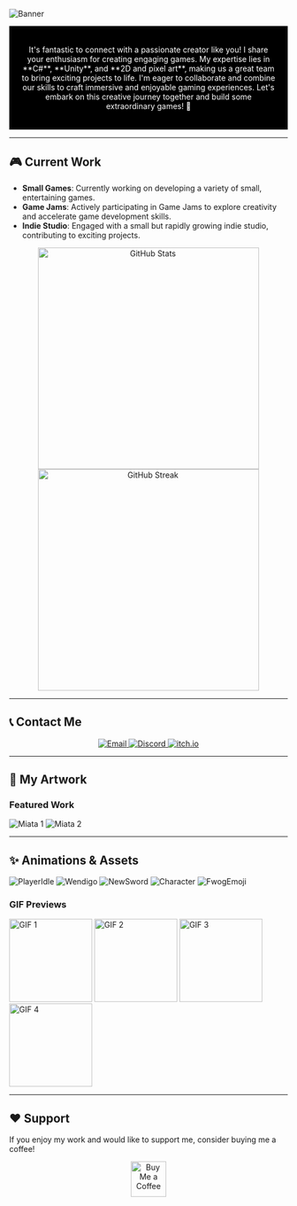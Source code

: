 
 
  <link rel="stylesheet" href="styles.css"> <!-- Link to your CSS file -->

 
![Banner](https://github.com/odessy3509/odessy3509/assets/137520021/eb6ccd55-9351-4e17-9c3a-ff6d69d6584c)

<div align="center" style="background-color: black; color: white; padding: 20px;">
 
  <p>
    It's fantastic to connect with a passionate creator like you! I share your enthusiasm for creating engaging games.  
    My expertise lies in **C#**, **Unity**, and **2D and pixel art**, making us a great team to bring exciting projects to life.  
    I'm eager to collaborate and combine our skills to craft immersive and enjoyable gaming experiences.  
    Let's embark on this creative journey together and build some extraordinary games! 🚀
  </p>
</div>

---

## 🎮 Current Work

- **Small Games**: Currently working on developing a variety of small, entertaining games.
- **Game Jams**: Actively participating in Game Jams to explore creativity and accelerate game development skills.
- **Indie Studio**: Engaged with a small but rapidly growing indie studio, contributing to exciting projects.

<div align="center">
  <img src="https://github-readme-stats.vercel.app/api?username=odessy3509&show_icons=true&theme=radical" alt="GitHub Stats" width="400">
  <img src="https://github-readme-streak-stats.herokuapp.com/?user=odessy3509&theme=radical" alt="GitHub Streak" width="400">
</div>

---

## 📞 Contact Me

<div align="center">
  <a href="mailto:odessy3509@gmail.com">
    <img src="https://img.shields.io/badge/Gmail-odessy3509%40gmail.com-yellow?style=for-the-badge&logo=gmail&logoColor=red" alt="Email">
  </a>
  <a href="https://discord.gg/rgxjqPpJ">
    <img src="https://img.shields.io/badge/Discord-odessy3509-blue?style=for-the-badge&logo=discord&logoColor=white" alt="Discord">
  </a>
  <a href="https://odessy.itch.io/">
    <img src="https://img.shields.io/badge/itch.io-odessy-red?style=for-the-badge&logo=itch.io&logoColor=white" alt="itch.io">
  </a>
</div>

---

## 🎨 My Artwork

### Featured Work
![Miata 1](https://github.com/user-attachments/assets/9b0cc134-15ea-4c76-b2fb-bbacb1b79fde)
![Miata 2](https://github.com/user-attachments/assets/d6423fcb-55d3-4018-a318-db9633cb1d1e)




---


## ✨ Animations & Assets

![PlayerIdle](https://github.com/odessy3509/odessy3509/assets/137520021/259d3031-bd33-47c2-92ad-b3397c347945)
![Wendigo](https://github.com/odessy3509/odessy3509/assets/137520021/2906003f-cdfd-4d80-982f-5871e9f6f890)
![NewSword](https://github.com/user-attachments/assets/d360df65-3a3a-4922-ac3b-3f096d33a4b9)
![Character](https://github.com/user-attachments/assets/4d58841b-c486-4f00-aaae-f87a9e279e60)
![FwogEmoji](https://github.com/user-attachments/assets/8522fe07-4312-437a-8c72-75226c8b12cd)



### GIF Previews
<img src="https://i.gyazo.com/421be63b9f0484e2b3e091f1a305066f.gif" width="150" alt="GIF 1">
<img src="https://i.gyazo.com/87f5f89b6c8015dc8fb44e504d0a234e.gif" width="150" alt="GIF 2">
<img src="https://i.gyazo.com/9406abee664760b76d9ac888a309dcb6.gif" width="150" alt="GIF 3">
<img src="https://i.gyazo.com/97ac69f8357fd372face675541328229.gif" width="150" alt="GIF 4">

---



## ❤️ Support

If you enjoy my work and would like to support me, consider buying me a coffee!

<div align="center">
  <a href="https://ko-fi.com/odessy" target="_blank">
    <img src="https://storage.ko-fi.com/cdn/kofi1.png?v=3" alt="Buy Me a Coffee" height="64">
  </a>
</div>
